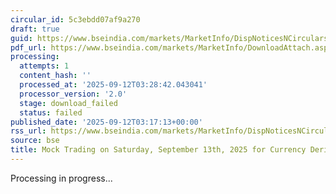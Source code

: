 ```yaml
---
circular_id: 5c3ebdd07af9a270
draft: true
guid: https://www.bseindia.com/markets/MarketInfo/DispNoticesNCirculars.aspx?Noticeid={2DBADEF4-D6D9-418B-843B-562DB71CF5B8}&noticeno=20250912-4&dt=09/12/2025&icount=4&totcount=5&flag=0
pdf_url: https://www.bseindia.com/markets/MarketInfo/DownloadAttach.aspx?id=20250912-4&attachedId=
processing:
  attempts: 1
  content_hash: ''
  processed_at: '2025-09-12T03:28:42.043041'
  processor_version: '2.0'
  stage: download_failed
  status: failed
published_date: '2025-09-12T03:17:13+00:00'
rss_url: https://www.bseindia.com/markets/MarketInfo/DispNoticesNCirculars.aspx?Noticeid={2DBADEF4-D6D9-418B-843B-562DB71CF5B8}&noticeno=20250912-4&dt=09/12/2025&icount=4&totcount=5&flag=0
source: bse
title: Mock Trading on Saturday, September 13th, 2025 for Currency Derivatives segment
---
```


Processing in progress...